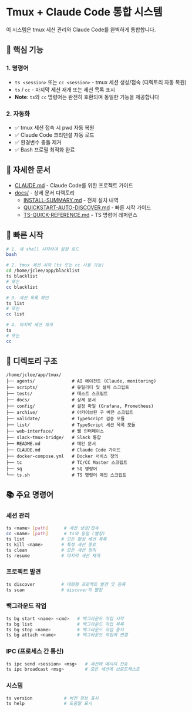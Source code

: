 # Tmux + Claude Code 통합 시스템

이 시스템은 tmux 세션 관리와 Claude Code를 완벽하게 통합합니다.

## 🎯 핵심 기능

### 1. 명령어
- `ts <session>` 또는 `cc <session>` - tmux 세션 생성/접속 (디렉토리 자동 복원)
- `ts` / `cc` - 마지막 세션 재개 또는 세션 목록 표시
- **Note**: `ts`와 `cc` 명령어는 완전히 호환되며 동일한 기능을 제공합니다

### 2. 자동화
- ✅ tmux 세션 접속 시 pwd 자동 복원
- ✅ Claude Code 크리덴셜 자동 로드
- ✅ 환경변수 충돌 제거
- ✅ Bash 프로필 최적화 완료

## 📖 자세한 문서

- [CLAUDE.md](./CLAUDE.md) - Claude Code를 위한 프로젝트 가이드
- [docs/](./docs/) - 상세 문서 디렉토리
  - [INSTALL-SUMMARY.md](./docs/INSTALL-SUMMARY.md) - 전체 설치 내역
  - [QUICKSTART-AUTO-DISCOVER.md](./docs/QUICKSTART-AUTO-DISCOVER.md) - 빠른 시작 가이드
  - [TS-QUICK-REFERENCE.md](./docs/TS-QUICK-REFERENCE.md) - TS 명령어 레퍼런스

## 🚀 빠른 시작

```bash
# 1. 새 shell 시작하여 설정 로드
bash

# 2. tmux 세션 시작 (ts 또는 cc 사용 가능)
cd /home/jclee/app/blacklist
ts blacklist
# 또는
cc blacklist

# 3. 세션 목록 확인
ts list
# 또는
cc list

# 4. 마지막 세션 재개
ts
# 또는
cc
```

## 🔧 디렉토리 구조

```
/home/jclee/app/tmux/
├── agents/              # AI 에이전트 (Claude, monitoring)
├── scripts/             # 유틸리티 및 설치 스크립트
├── tests/               # 테스트 스크립트
├── docs/                # 상세 문서
├── config/              # 설정 파일 (Grafana, Prometheus)
├── archive/             # 아카이브된 구 버전 스크립트
├── validate/            # TypeScript 검증 모듈
├── list/                # TypeScript 세션 목록 모듈
├── web-interface/       # 웹 인터페이스
├── slack-tmux-bridge/   # Slack 통합
├── README.md            # 메인 문서
├── CLAUDE.md            # Claude Code 가이드
├── docker-compose.yml   # Docker 서비스 정의
├── tc                   # TC/CC Master 스크립트
├── sq                   # SQ 명령어
└── ts.sh                # TS 명령어 메인 스크립트
```

## 📚 주요 명령어

### 세션 관리
```bash
ts <name> [path]      # 세션 생성/접속
cc <name> [path]      # ts와 동일 (별칭)
ts list              # 모든 활성 세션 목록
ts kill <name>       # 특정 세션 종료
ts clean             # 모든 세션 정리
ts resume            # 마지막 세션 재개
```

### 프로젝트 발견
```bash
ts discover          # 대화형 프로젝트 발견 및 등록
ts scan              # discover의 별칭
```

### 백그라운드 작업
```bash
ts bg start <name> <cmd>   # 백그라운드 작업 시작
ts bg list                 # 백그라운드 작업 목록
ts bg stop <name>          # 백그라운드 작업 중지
ts bg attach <name>        # 백그라운드 작업에 연결
```

### IPC (프로세스 간 통신)
```bash
ts ipc send <session> <msg>   # 세션에 메시지 전송
ts ipc broadcast <msg>        # 모든 세션에 브로드캐스트
```

### 시스템
```bash
ts version            # 버전 정보 표시
ts help               # 도움말 표시
```
